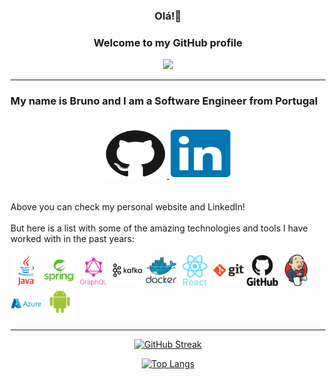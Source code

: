 
<div id="header" align="center">
  <h3> Olá!👋 </h3>
  <h3> Welcome to my GitHub profile </h3>
  <img src="https://media.giphy.com/media/dtVFLfrmSqi1MIyaJE/giphy.gif" width="300"/>  
</div>

---
<div id="bio">
  <h3> My name is Bruno and I am a Software Engineer from Portugal </h3>
  <br/>
  <div id="social-media" align="center">
    <a href="https://brunomsilvaf.github.io/portfolio">
        <img src="https://github.com/devicons/devicon/blob/master/icons/github/github-original.svg" title="Website" alt="GitHubWebsite" width="100" height="80"/>
    </a>
    <a href="https://pt.linkedin.com/in/brunomsilvaf">
        <img src="https://github.com/devicons/devicon/blob/master/icons/linkedin/linkedin-original.svg" title="LinkedIn" alt="LinkedIn" width="100" height="80"/>
    </a>
  </div>
  <br/><br/>
  Above you can check my personal website and LinkedIn!
  <br/><br/>
  But here is a list with some of the amazing technologies and tools I have worked with in the past years:
  <br/><br/>
  <div id="badges">
    <img src="https://github.com/devicons/devicon/blob/master/icons/java/java-original-wordmark.svg" title="Java" alt="Java" width="50" height="50"/>
    <img src="https://github.com/devicons/devicon/blob/master/icons/spring/spring-original-wordmark.svg" title="Spring" alt="Spring" width="50" height="50"/>
    <img src="https://github.com/devicons/devicon/blob/master/icons/graphql/graphql-plain-wordmark.svg" title="GraphQL" alt="GraphQL" width="50" height="50"/>
    <img src="https://github.com/devicons/devicon/blob/master/icons/apachekafka/apachekafka-original-wordmark.svg" title="Kafka" alt="Kafka" width="50" height="50"/>
    <img src="https://github.com/devicons/devicon/blob/master/icons/docker/docker-original-wordmark.svg" title="Docker" alt="Docker" width="50" height="50"/>
    <img src="https://github.com/devicons/devicon/blob/master/icons/react/react-original-wordmark.svg" title="React" alt="React" width="50" height="50"/>
    <img src="https://github.com/devicons/devicon/blob/master/icons/git/git-original-wordmark.svg" title="Git" alt="Git" width="50" height="50"/>
    <img src="https://github.com/devicons/devicon/blob/master/icons/github/github-original-wordmark.svg" title="GitHub" alt="GitHub" width="50" height="50"/>
    <img src="https://github.com/devicons/devicon/blob/master/icons/jenkins/jenkins-original.svg" title="Jenkins" alt="Jenkins" width="50" height="50"/>
    <img src="https://github.com/devicons/devicon/blob/master/icons/azure/azure-original-wordmark.svg" title="Azure" alt="Azure" width="50" height="50"/>
    <img src="https://github.com/devicons/devicon/blob/master/icons/android/android-original-wordmark.svg" title="Android" alt="Android" width="50" height="50"/>
  </div>
</div>





---
<div id="stats" align="center">
  
  [![GitHub Streak](https://github-readme-streak-stats.herokuapp.com?user=brunomsilvaf&theme=radical&hide_border=true&border_radius=4.6&date_format=j%20M%5B%20Y%5D)](https://git.io/streak-stats)

  [![Top Langs](https://github-readme-stats.vercel.app/api/top-langs/?username=brunomsilvaf&layout=compact&theme=vision-friendly-dark)](https://github.com/anuraghazra/github-readme-stats)
</div>

